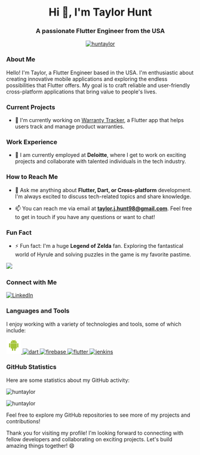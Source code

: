 <h1 align="center">Hi 👋, I'm Taylor Hunt</h1>
<h3 align="center">A passionate Flutter Engineer from the USA</h3>

<p align="center">
  <a href="https://github.com/ryo-ma/github-profile-trophy">
    <img src="https://github-profile-trophy.vercel.app/?username=huntaylor" alt="huntaylor" />
  </a>
</p>

### About Me

Hello! I'm Taylor, a Flutter Engineer based in the USA. I'm enthusiastic about creating innovative mobile applications and exploring the endless possibilities that Flutter offers. My goal is to craft reliable and user-friendly cross-platform applications that bring value to people's lives.

### Current Projects

- 🔭 I'm currently working on [Warranty Tracker](https://github.com/Huntaylor/warrantyKeeper), a Flutter app that helps users track and manage product warranties.

### Work Experience

- 💼 I am currently employed at **Deloitte**, where I get to work on exciting projects and collaborate with talented individuals in the tech industry.

### How to Reach Me

- 💬 Ask me anything about **Flutter, Dart, or Cross-platform** development. I'm always excited to discuss tech-related topics and share knowledge.

- 📫 You can reach me via email at **<taylor.j.hunt98@gmail.com>**. Feel free to get in touch if you have any questions or want to chat!

### Fun Fact

- ⚡ Fun fact: I'm a huge **Legend of Zelda** fan. Exploring the fantastical world of Hyrule and solving puzzles in the game is my favorite pastime.

![](https://github.com/Huntaylor/Huntaylor/gifs/tears-of-the-kingdom-totk.gif)

### Connect with Me

[![LinkedIn](https://img.shields.io/badge/-LinkedIn-0077B5?style=flat&logo=linkedin&logoColor=white)](https://www.linkedin.com/in/taylor-hunt-9852141a6/)
<!-- Add other social media profiles if you have them -->

### Languages and Tools

I enjoy working with a variety of technologies and tools, some of which include:

<p align="left">
  <a href="https://developer.android.com" target="_blank" rel="noreferrer">
    <img src="https://raw.githubusercontent.com/devicons/devicon/master/icons/android/android-original-wordmark.svg" alt="android" width="40" height="40"/>
  </a>
  <a href="https://dart.dev" target="_blank" rel="noreferrer">
    <img src="https://www.vectorlogo.zone/logos/dartlang/dartlang-icon.svg" alt="dart" width="40" height="40"/>
  </a>
  <a href="https://firebase.google.com/" target="_blank" rel="noreferrer">
    <img src="https://www.vectorlogo.zone/logos/firebase/firebase-icon.svg" alt="firebase" width="40" height="40"/>
  </a>
  <a href="https://flutter.dev" target="_blank" rel="noreferrer">
    <img src="https://www.vectorlogo.zone/logos/flutterio/flutterio-icon.svg" alt="flutter" width="40" height="40"/>
  </a>
  <a href="https://www.jenkins.io" target="_blank" rel="noreferrer">
    <img src="https://www.vectorlogo.zone/logos/jenkins/jenkins-icon.svg" alt="jenkins" width="40" height="40"/>
  </a>
</p>

### GitHub Statistics

Here are some statistics about my GitHub activity:

<p align="left">
  <img src="https://github-readme-stats.vercel.app/api/top-langs?username=huntaylor&show_icons=true&locale=en&layout=compact" alt="huntaylor" />
</p>

<p align="left">
  <img src="https://github-readme-stats.vercel.app/api?username=huntaylor&show_icons=true&locale=en" alt="huntaylor" />
</p>

Feel free to explore my GitHub repositories to see more of my projects and contributions!

Thank you for visiting my profile! I'm looking forward to connecting with fellow developers and collaborating on exciting projects. Let's build amazing things together! 😄

